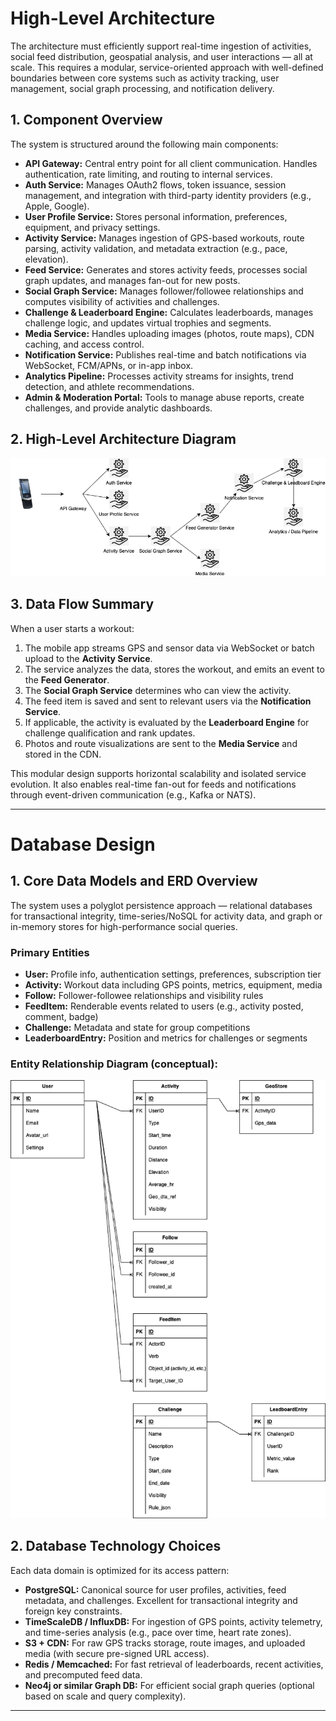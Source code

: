 # High-Level Architecture

The architecture must efficiently support real-time ingestion of activities, social feed distribution, geospatial analysis, and user interactions — all at scale. This requires a modular, service-oriented approach with well-defined boundaries between core systems such as activity tracking, user management, social graph processing, and notification delivery.

## 1. Component Overview

The system is structured around the following main components:

- **API Gateway:** Central entry point for all client communication. Handles authentication, rate limiting, and routing to internal services.
- **Auth Service:** Manages OAuth2 flows, token issuance, session management, and integration with third-party identity providers (e.g., Apple, Google).
- **User Profile Service:** Stores personal information, preferences, equipment, and privacy settings.
- **Activity Service:** Manages ingestion of GPS-based workouts, route parsing, activity validation, and metadata extraction (e.g., pace, elevation).
- **Feed Service:** Generates and stores activity feeds, processes social graph updates, and manages fan-out for new posts.
- **Social Graph Service:** Manages follower/followee relationships and computes visibility of activities and challenges.
- **Challenge & Leaderboard Engine:** Calculates leaderboards, manages challenge logic, and updates virtual trophies and segments.
- **Media Service:** Handles uploading images (photos, route maps), CDN caching, and access control.
- **Notification Service:** Publishes real-time and batch notifications via WebSocket, FCM/APNs, or in-app inbox.
- **Analytics Pipeline:** Processes activity streams for insights, trend detection, and athlete recommendations.
- **Admin & Moderation Portal:** Tools to manage abuse reports, create challenges, and provide analytic dashboards.

## 2. High-Level Architecture Diagram

![Architecture Diagram](img/architecture.png)

## 3. Data Flow Summary

When a user starts a workout:

1. The mobile app streams GPS and sensor data via WebSocket or batch upload to the **Activity Service**.
2. The service analyzes the data, stores the workout, and emits an event to the **Feed Generator**.
3. The **Social Graph Service** determines who can view the activity.
4. The feed item is saved and sent to relevant users via the **Notification Service**.
5. If applicable, the activity is evaluated by the **Leaderboard Engine** for challenge qualification and rank updates.
6. Photos and route visualizations are sent to the **Media Service** and stored in the CDN.

This modular design supports horizontal scalability and isolated service evolution. It also enables real-time fan-out for feeds and notifications through event-driven communication (e.g., Kafka or NATS).

---

# Database Design

## 1. Core Data Models and ERD Overview

The system uses a polyglot persistence approach — relational databases for transactional integrity, time-series/NoSQL for activity data, and graph or in-memory stores for high-performance social queries.

### Primary Entities

- **User:** Profile info, authentication settings, preferences, subscription tier
- **Activity:** Workout data including GPS points, metrics, equipment, media
- **Follow:** Follower-followee relationships and visibility rules
- **FeedItem:** Renderable events related to users (e.g., activity posted, comment, badge)
- **Challenge:** Metadata and state for group competitions
- **LeaderboardEntry:** Position and metrics for challenges or segments

### Entity Relationship Diagram (conceptual):

![ER Diagram](img/er-diagram.png)

## 2. Database Technology Choices

Each data domain is optimized for its access pattern:

- **PostgreSQL:** Canonical source for user profiles, activities, feed metadata, and challenges. Excellent for transactional integrity and foreign key constraints.
- **TimeScaleDB / InfluxDB:** For ingestion of GPS points, activity telemetry, and time-series analysis (e.g., pace over time, heart rate zones).
- **S3 + CDN:** For raw GPS tracks storage, route images, and uploaded media (with secure pre-signed URL access).
- **Redis / Memcached:** For fast retrieval of leaderboards, recent activities, and precomputed feed data.
- **Neo4j or similar Graph DB:** For efficient social graph queries (optional based on scale and query complexity).

---
